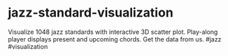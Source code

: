 # jazz-standard-visualization
Visualize 1048 jazz standards with interactive 3D scatter plot. Play-along player displays present and upcoming chords. Get the data from us. #jazz #visualization
